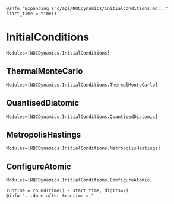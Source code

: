 ```@setup logging
@info "Expanding src/api/NQCDynamics/initialconditions.md..."
start_time = time()
```

# InitialConditions

```@autodocs
Modules=[NQCDynamics.InitialConditions]
```

## ThermalMonteCarlo

```@autodocs
Modules=[NQCDynamics.InitialConditions.ThermalMonteCarlo]
```

## QuantisedDiatomic

```@autodocs
Modules=[NQCDynamics.InitialConditions.QuantisedDiatomic]
```

## MetropolisHastings

```@autodocs
Modules=[NQCDynamics.InitialConditions.MetropolisHastings]
```

## ConfigureAtomic

```@autodocs
Modules=[NQCDynamics.InitialConditions.ConfigureAtomic]
```

```@setup logging
runtime = round(time() - start_time; digits=2)
@info "...done after $runtime s."
```
